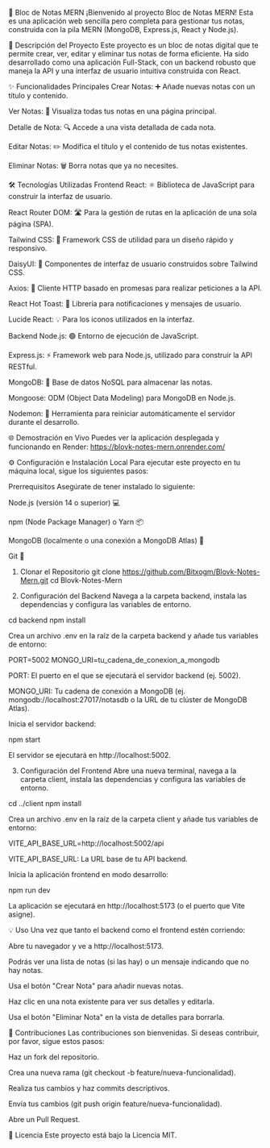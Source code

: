 📝 Bloc de Notas MERN
¡Bienvenido al proyecto Bloc de Notas MERN! Esta es una aplicación web sencilla pero completa para gestionar tus notas, construida con la pila MERN (MongoDB, Express.js, React y Node.js).

🚀 Descripción del Proyecto
Este proyecto es un bloc de notas digital que te permite crear, ver, editar y eliminar tus notas de forma eficiente. Ha sido desarrollado como una aplicación Full-Stack, con un backend robusto que maneja la API y una interfaz de usuario intuitiva construida con React.

✨ Funcionalidades Principales
Crear Notas: ➕ Añade nuevas notas con un título y contenido.

Ver Notas: 📖 Visualiza todas tus notas en una página principal.

Detalle de Nota: 🔍 Accede a una vista detallada de cada nota.

Editar Notas: ✏️ Modifica el título y el contenido de tus notas existentes.

Eliminar Notas: 🗑️ Borra notas que ya no necesites.

🛠️ Tecnologías Utilizadas
Frontend
React: ⚛️ Biblioteca de JavaScript para construir la interfaz de usuario.

React Router DOM: 🛣️ Para la gestión de rutas en la aplicación de una sola página (SPA).

Tailwind CSS: 💨 Framework CSS de utilidad para un diseño rápido y responsivo.

DaisyUI: 🌸 Componentes de interfaz de usuario construidos sobre Tailwind CSS.

Axios: 📡 Cliente HTTP basado en promesas para realizar peticiones a la API.

React Hot Toast: 🍞 Librería para notificaciones y mensajes de usuario.

Lucide React: 💡 Para los iconos utilizados en la interfaz.

Backend
Node.js: 🟢 Entorno de ejecución de JavaScript.

Express.js: ⚡ Framework web para Node.js, utilizado para construir la API RESTful.

MongoDB: 🍃 Base de datos NoSQL para almacenar las notas.

Mongoose: ODM (Object Data Modeling) para MongoDB en Node.js.

Nodemon: 🔄 Herramienta para reiniciar automáticamente el servidor durante el desarrollo.

🌐 Demostración en Vivo
Puedes ver la aplicación desplegada y funcionando en Render:
https://blovk-notes-mern.onrender.com/

⚙️ Configuración e Instalación Local
Para ejecutar este proyecto en tu máquina local, sigue los siguientes pasos:

Prerrequisitos
Asegúrate de tener instalado lo siguiente:

Node.js (versión 14 o superior) 💻

npm (Node Package Manager) o Yarn 📦

MongoDB (localmente o una conexión a MongoDB Atlas) 🌿

Git 🐙

1. Clonar el Repositorio
git clone https://github.com/Bitxogm/Blovk-Notes-Mern.git
cd Blovk-Notes-Mern

2. Configuración del Backend
Navega a la carpeta backend, instala las dependencias y configura las variables de entorno.

cd backend
npm install

Crea un archivo .env en la raíz de la carpeta backend y añade tus variables de entorno:

PORT=5002
MONGO_URI=tu_cadena_de_conexion_a_mongodb

PORT: El puerto en el que se ejecutará el servidor backend (ej. 5002).

MONGO_URI: Tu cadena de conexión a MongoDB (ej. mongodb://localhost:27017/notasdb o la URL de tu clúster de MongoDB Atlas).

Inicia el servidor backend:

npm start

El servidor se ejecutará en http://localhost:5002.

3. Configuración del Frontend
Abre una nueva terminal, navega a la carpeta client, instala las dependencias y configura las variables de entorno.

cd ../client
npm install

Crea un archivo .env en la raíz de la carpeta client y añade tus variables de entorno:

VITE_API_BASE_URL=http://localhost:5002/api

VITE_API_BASE_URL: La URL base de tu API backend.

Inicia la aplicación frontend en modo desarrollo:

npm run dev

La aplicación se ejecutará en http://localhost:5173 (o el puerto que Vite asigne).

💡 Uso
Una vez que tanto el backend como el frontend estén corriendo:

Abre tu navegador y ve a http://localhost:5173.

Podrás ver una lista de notas (si las hay) o un mensaje indicando que no hay notas.

Usa el botón "Crear Nota" para añadir nuevas notas.

Haz clic en una nota existente para ver sus detalles y editarla.

Usa el botón "Eliminar Nota" en la vista de detalles para borrarla.

🤝 Contribuciones
Las contribuciones son bienvenidas. Si deseas contribuir, por favor, sigue estos pasos:

Haz un fork del repositorio.

Crea una nueva rama (git checkout -b feature/nueva-funcionalidad).

Realiza tus cambios y haz commits descriptivos.

Envía tus cambios (git push origin feature/nueva-funcionalidad).

Abre un Pull Request.

📄 Licencia
Este proyecto está bajo la Licencia MIT.
